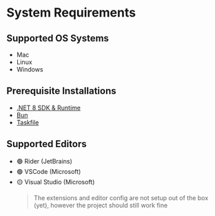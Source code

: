 # System Requirements

## Supported OS Systems

- Mac
- Linux
- Windows

## Prerequisite Installations

- [.NET 8 SDK & Runtime](https://learn.microsoft.com/en-us/dotnet/core/install/)
- [Bun](https://bun.sh/docs/installation)
- [Taskfile](https://taskfile.dev/installation/)

## Supported Editors

- 🟢 Rider (JetBrains)
- 🟢 VSCode (Microsoft)
- 🟡 Visual Studio (Microsoft)
  > The extensions and editor config are not setup out of the box (yet), however the project should still work fine
